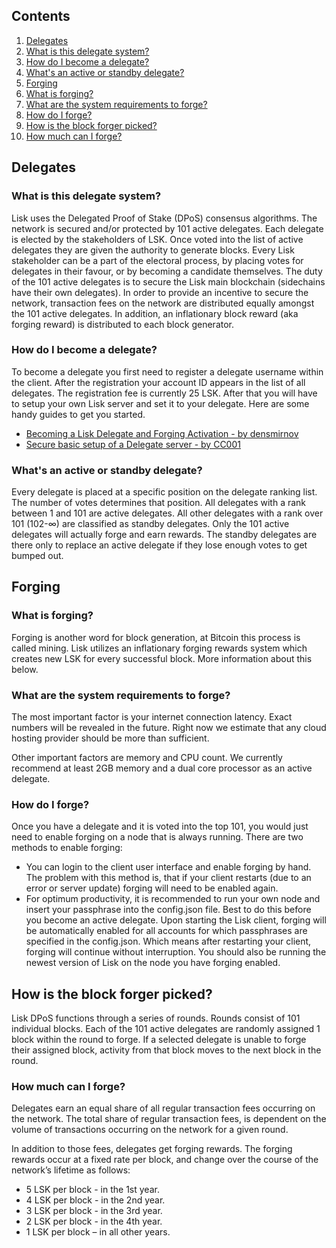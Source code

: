## Contents
1. [Delegates](#delegates)
  1. [What is this delegate system?](#dWhat)
  2. [How do I become a delegate?](#dHow)
  3. [What's an active or standby delegate?](#standbyActive)
2. [Forging](#forging)
  1. [What is forging?](#fWhat)
  2. [What are the system requirements to forge?](#fSystemReq)
  3. [How do I forge?](#fHow)
  4. [How is the block forger picked?](#hForger)
  5. [How much can I forge?](#fMuch)

## <a name="delegates"></a>Delegates

### <a name="dWhat"></a>What is this delegate system?
Lisk uses the Delegated Proof of Stake (DPoS) consensus algorithms.  The network is secured and/or protected by 101 active delegates.  Each delegate is elected by the stakeholders of LSK.  Once voted into the list of active delegates they are given the authority to generate blocks.  Every Lisk stakeholder can be a part of the electoral process, by placing votes for delegates in their favour, or by becoming a candidate themselves.
The duty of the 101 active delegates is to secure the Lisk main blockchain (sidechains have their own delegates). In order to provide an incentive to secure the network, transaction fees on the network are distributed equally amongst the 101 active delegates. In addition, an inflationary block reward (aka forging reward) is distributed to each block generator.

### <a name="dHow"></a>How do I become a delegate?
To become a delegate you first need to register a delegate username within the client. After the registration your account ID appears in the list of all delegates. The registration fee is currently 25 LSK. After that you will have to setup your own Lisk server and set it to your delegate. Here are some handy guides to get you started.
<br />
<ul>
<li><a href="https://forum.lisk.io/viewtopic.php?t=1119">Becoming a Lisk Delegate and Forging Activation - by densmirnov</a></li>
<li><a href="https://forum.lisk.io/viewtopic.php?f=38&t=408">Secure basic setup of a Delegate server - by CC001</a></li>
</ul>



### <a name="standbyActive"></a>What's an active or standby delegate?
Every delegate is placed at a specific position on the delegate ranking list. The number of votes determines that position. All delegates with a rank between 1 and 101 are active delegates. All other delegates with a rank over 101 (102-∞) are classified as standby delegates.  Only the 101 active delegates will actually forge and earn rewards.  The standby delegates are there only to replace an active delegate if they lose enough votes to get bumped out.

## <a name="forging"></a>Forging

### <a name="fWhat"></a>What is forging?
Forging is another word for block generation, at Bitcoin this process is called mining.  Lisk utilizes an inflationary forging rewards system which creates new LSK for every successful block.  More information about this below.

### <a name="fSystemReq"></a>What are the system requirements to forge?
The most important factor is your internet connection latency. Exact numbers will be revealed in the future. Right now we estimate that any cloud hosting provider should be more than sufficient.

Other important factors are memory and CPU count.  We currently recommend at least 2GB memory and a dual core processor as an active delegate.

### <a name="fHow"></a>How do I forge?
Once you have a delegate and it is voted into the top 101, you would just need to enable forging on a node that is always running.  There are two methods to enable forging:
* You can login to the client user interface and enable forging by hand. The problem with this method is, that if your client restarts (due to an error or server update) forging will need to be enabled again.
* For optimum productivity, it is recommended to run your own node and insert your passphrase into the config.json file. Best to do this before you become an active delegate. Upon starting the Lisk client, forging will be automatically enabled for all accounts for which passphrases are specified in the config.json. Which means after restarting your client, forging will continue without interruption.
You should also be running the newest version of Lisk on the node you have forging enabled.

## <a name="hForger"></a>How is the block forger picked?
Lisk DPoS functions through a series of rounds. Rounds consist of 101 individual blocks. Each of the 101 active delegates are randomly assigned 1 block within the round to forge. If a selected delegate is unable to forge their assigned block, activity from that block moves to the next block in the round.

### <a name="fMuch"></a>How much can I forge?
Delegates earn an equal share of all regular transaction fees occurring on the network.  The total share of regular transaction fees, is dependent on the volume of transactions occurring on the network for a given round.

In addition to those fees, delegates get forging rewards.  The forging rewards occur at a fixed rate per block, and change over the course of the network’s lifetime as follows:
* 5 LSK per block - in the 1st year.
* 4 LSK per block - in the 2nd year.
* 3 LSK per block - in the 3rd year.
* 2 LSK per block - in the 4th year.
* 1 LSK per block – in all other years.
